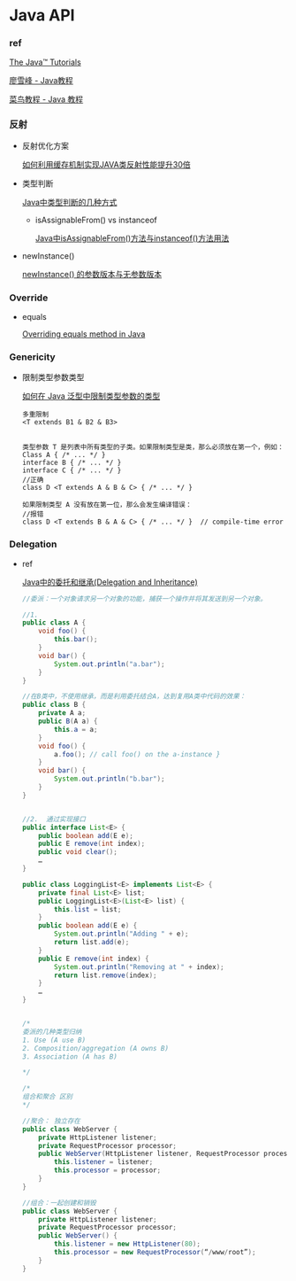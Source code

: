 # Java API

### ref

[The Java™ Tutorials](https://docs.oracle.com/javase/tutorial/java/nutsandbolts/arrays.html)

[廖雪峰 - Java教程](https://www.liaoxuefeng.com/wiki/1252599548343744)

[菜鸟教程 - Java 教程](https://www.runoob.com/java/java-tutorial.html)



### 反射

* 反射优化方案 

  [如何利用缓存机制实现JAVA类反射性能提升30倍](https://blog.csdn.net/gao2175/article/details/103045600)

* 类型判断

  [Java中类型判断的几种方式](https://juejin.cn/post/6882161443819487246)

  * isAssignableFrom() vs instanceof

    [Java中isAssignableFrom()方法与instanceof()方法用法](https://www.cnblogs.com/bethunebtj/p/4681438.html)

* newInstance() 

  [newInstance() 的参数版本与无参数版本](https://www.cnblogs.com/alsf/p/8727660.html)

  



### Override

* equals

  [Overriding equals method in Java](https://www.geeksforgeeks.org/overriding-equals-method-in-java/)



### Genericity

* 限制类型参数类型

  [如何在 Java 泛型中限制类型参数的类型](https://www.91tech.org/archives/950)

  ``` text
  多重限制
  <T extends B1 & B2 & B3>
  
  
  类型参数 T 是列表中所有类型的子类。如果限制类型是类，那么必须放在第一个，例如：
  Class A { /* ... */ }
  interface B { /* ... */ }
  interface C { /* ... */ }
  //正确
  class D <T extends A & B & C> { /* ... */ }
  
  如果限制类型 A 没有放在第一位，那么会发生编译错误：
  //报错
  class D <T extends B & A & C> { /* ... */ }  // compile-time error
  ```




### Delegation

* ref

  [Java中的委托和继承(Delegation and Inheritance)](https://blog.csdn.net/Seriousplus/article/details/80462722)

  ``` java
  //委派：一个对象请求另一个对象的功能，捕获一个操作并将其发送到另一个对象。
  
  //1.
  public class A {
      void foo() {
          this.bar(); 
      }
      void bar() { 
          System.out.println("a.bar");
      }
  }
  
  //在B类中，不使用继承，而是利用委托结合A，达到复用A类中代码的效果：
  public class B {
      private A a;
      public B(A a) {
          this.a = a; 
      }
      void foo() {
          a.foo(); // call foo() on the a-instance }
      }
      void bar() {
          System.out.println("b.bar");
      }
  }
  
  
  //2.  通过实现接口
  public interface List<E> { 
      public boolean add(E e); 
      public E remove(int index);
      public void clear();
      …
  }
  
  public class LoggingList<E> implements List<E> {
      private final List<E> list;
      public LoggingList<E>(List<E> list) { 
          this.list = list; 
      } 
      public boolean add(E e) { 
          System.out.println("Adding " + e); 
          return list.add(e); 
      } 
      public E remove(int index) { 
          System.out.println("Removing at " + index); 
          return list.remove(index); 
      }
      …
  }
  
  
  /*
  委派的几种类型归纳
  1. Use (A use B)
  2. Composition/aggregation (A owns B)
  3. Association (A has B)
  
  */
  
  /*
  组合和聚合 区别
  */
  
  //聚合： 独立存在
  public class WebServer { 
      private HttpListener listener; 
      private RequestProcessor processor; 
      public WebServer(HttpListener listener, RequestProcessor processor) {
          this.listener = listener;
          this.processor = processor;
      } 
  }
  
  //组合：一起创建和销毁
  public class WebServer { 
      private HttpListener listener; 
      private RequestProcessor processor; 
      public WebServer() { 
          this.listener = new HttpListener(80); 
          this.processor = new RequestProcessor(“/www/root”);
      } 
  } 
  ```

  

